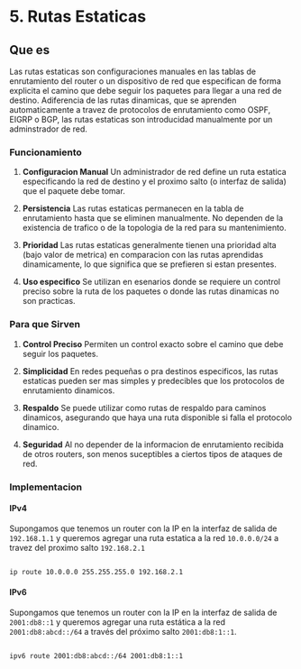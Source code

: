 # 5. Rutas Estaticas

## Que es 

Las rutas estaticas son configuraciones manuales en las tablas de enrutamiento del router o un dispositivo de red que especifican de forma explicita el camino que debe seguir los paquetes para llegar a una red de destino. Adiferencia de las rutas dinamicas, que se aprenden automaticamente a travez de protocolos de enrutamiento como OSPF, EIGRP o BGP, las rutas estaticas son introducidad manualmente por un adminstrador de red.

### Funcionamiento

1. **Configuracion Manual** Un administrador de red define un ruta estatica especificando la red de destino y el proximo salto (o interfaz de salida) que el paquete debe tomar.

2. **Persistencia** Las rutas estaticas permanecen en la tabla de enrutamiento hasta que se eliminen manualmente. No dependen de la existencia de trafico o de la topologia de la red para su mantenimiento.

3. **Prioridad** Las rutas estaticas generalmente tienen una prioridad alta (bajo valor de metrica) en comparacion con las rutas aprendidas dinamicamente, lo que significa que se prefieren si estan presentes.

4. **Uso especifico** Se utilizan en esenarios donde se requiere un control preciso sobre la ruta de los paquetes o donde las rutas dinamicas no son practicas.

### Para que Sirven

1. **Control Preciso** Permiten un control exacto sobre el camino que debe seguir los paquetes.

2. **Simplicidad** En redes pequeñas o pra destinos especificos, las rutas estaticas pueden ser mas simples y predecibles que los protocolos de enrutamiento dinamicos.

3. **Respaldo** Se puede utilizar como rutas de respaldo para caminos dinamicos, asegurando que haya una ruta disponible si falla el protocolo dinamico.

4. **Seguridad** Al no depender de la informacion de enrutamiento recibida de otros routers, son menos suceptibles a ciertos tipos de ataques de red.

### Implementacion

#### IPv4

Supongamos que tenemos un router con la IP en la interfaz de salida de `192.168.1.1` y queremos agregar una ruta estatica a la red `10.0.0.0/24` a travez del proximo salto `192.168.2.1`


```bash

ip route 10.0.0.0 255.255.255.0 192.168.2.1

```

#### IPv6

Supongamos que tenemos un router con la IP en la interfaz de salida de `2001:db8::1` y queremos agregar una ruta estática a la red `2001:db8:abcd::/64` a través del próximo salto `2001:db8:1::1`.



```bash

ipv6 route 2001:db8:abcd::/64 2001:db8:1::1

```

